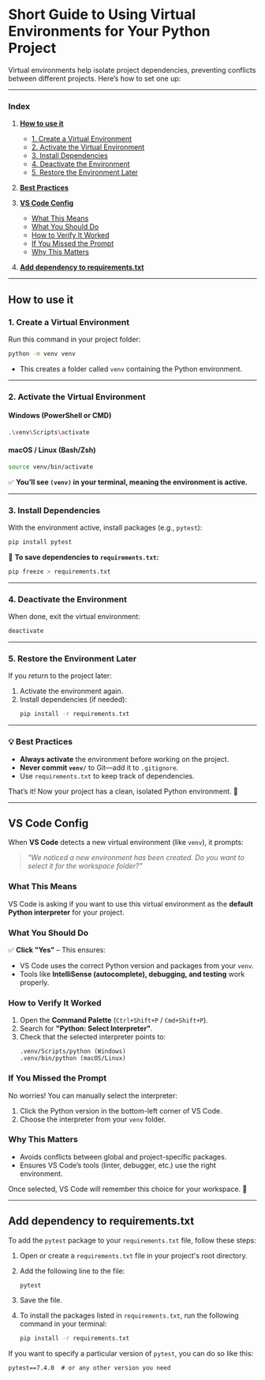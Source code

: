 # **Short Guide to Using Virtual Environments for Your Python Project**

Virtual environments help isolate project dependencies, preventing conflicts between different projects. Here’s how to set one up:

---

### **Index**

1. **[How to use it](#how-to-use-it)**

   - [1. Create a Virtual Environment](#1-create-a-virtual-environment)
   - [2. Activate the Virtual Environment](#2-activate-the-virtual-environment)
   - [3. Install Dependencies](#3-install-dependencies)
   - [4. Deactivate the Environment](#4-deactivate-the-environment)
   - [5. Restore the Environment Later](#5-restore-the-environment-later)

2. **[Best Practices](#💡-best-practices)**

3. **[VS Code Config](#vs-code-config)**

   - [What This Means](#what-this-means)
   - [What You Should Do](#what-you-should-do)
   - [How to Verify It Worked](#how-to-verify-it-worked)
   - [If You Missed the Prompt](#if-you-missed-the-prompt)
   - [Why This Matters](#why-this-matters)

4. **[Add dependency to requirements.txt](#add-dependency-to-requirementstxt)**

---

## How to use it

### **1. Create a Virtual Environment**

Run this command in your project folder:

```bash
python -m venv venv
```

- This creates a folder called `venv` containing the Python environment.

---

### **2. Activate the Virtual Environment**

#### **Windows (PowerShell or CMD)**

```bash
.\venv\Scripts\activate
```

#### **macOS / Linux (Bash/Zsh)**

```bash
source venv/bin/activate
```

✅ **You’ll see `(venv)` in your terminal, meaning the environment is active.**

---

### **3. Install Dependencies**

With the environment active, install packages (e.g., `pytest`):

```bash
pip install pytest
```

📌 **To save dependencies to `requirements.txt`:**

```bash
pip freeze > requirements.txt
```

---

### **4. Deactivate the Environment**

When done, exit the virtual environment:

```bash
deactivate
```

---

### **5. Restore the Environment Later**

If you return to the project later:

1. Activate the environment again.
2. Install dependencies (if needed):
   ```bash
   pip install -r requirements.txt
   ```

---

### **💡 Best Practices**

- **Always activate** the environment before working on the project.
- **Never commit `venv/`** to Git—add it to `.gitignore`.
- Use `requirements.txt` to keep track of dependencies.

That’s it! Now your project has a clean, isolated Python environment. 🚀

---

## VS Code Config

When **VS Code** detects a new virtual environment (like `venv`), it prompts:

> _"We noticed a new environment has been created. Do you want to select it for the workspace folder?"_

### **What This Means**

VS Code is asking if you want to use this virtual environment as the **default Python interpreter** for your project.

### **What You Should Do**

✅ **Click "Yes"** – This ensures:

- VS Code uses the correct Python version and packages from your `venv`.
- Tools like **IntelliSense (autocomplete), debugging, and testing** work properly.

### **How to Verify It Worked**

1. Open the **Command Palette** (`Ctrl+Shift+P` / `Cmd+Shift+P`).
2. Search for **"Python: Select Interpreter"**.
3. Check that the selected interpreter points to:
   ```
   .venv/Scripts/python (Windows)
   .venv/bin/python (macOS/Linux)
   ```

### **If You Missed the Prompt**

No worries! You can manually select the interpreter:

1. Click the Python version in the bottom-left corner of VS Code.
2. Choose the interpreter from your `venv` folder.

### **Why This Matters**

- Avoids conflicts between global and project-specific packages.
- Ensures VS Code’s tools (linter, debugger, etc.) use the right environment.

Once selected, VS Code will remember this choice for your workspace. 🎉

---

## Add dependency to requirements.txt

To add the `pytest` package to your `requirements.txt` file, follow these steps:

1. Open or create a `requirements.txt` file in your project's root directory.

2. Add the following line to the file:

   ```
   pytest
   ```

3. Save the file.

4. To install the packages listed in `requirements.txt`, run the following command in your terminal:
   ```bash
   pip install -r requirements.txt
   ```

If you want to specify a particular version of `pytest`, you can do so like this:

```
pytest==7.4.0  # or any other version you need
```

